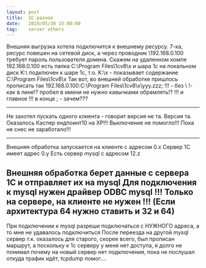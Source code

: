 ```yaml
---
layout: post
title:  1С разное
date:   2019/05/30 15:00:00
tag:    server others
---
```




  Внешняя выгрузка хотела подключится к внешнему ресурсу.
  7-ка, ресурс повешен на сетевой диск, а через проводник
  \\192.168.0.100 требует пароль пользователя домена.
  Скажем на удаленном компе 192.168.0.100 есть папка
  C:\Program Files\1cv8\x  и шара 1с
  на локальном диск K:\ подключен к шаре 1c, т.о.
  K:\x - показывает содержание C:\Program Files\1cv8\x
  Так вот, во внешней обработке пришлось прописать так
  192.168.0.100:C:\Program Files\1cv8\x\yyy.zzz;
  !!! - без \\ !- как в лине!? пробел в имени не нужно кавычками обрамлять!?
  !!! и главное !!! в конце ; - зачем???

---
Не захотел пускать одного клиента - говорит версия не та.
Версия та. Оказалось Каспер ендпоинт10 на XP!!! Выключение не помогло!!!
Пока не снес не заработало!!!

---
Внешняя обработка запускается на клиенте с адресом 0.х
Сервер 1С имеет адрес 0.y
Есть сервер mysql с адресом 12.z

Внешняя обработка берет данные с сервера 1C и отправляет их на mysql
Для подключения к mysql нужен драйвер ODBC mysql
!!! Только на сервере, на клиенте не нужен !!!
(Если архитектура 64 нужно ставить и 32 и 64)
---
При подключении к mysql разреши подключаться
с НУЖНОГО адреса, а то мне не удавалось подключиться
После переезда на другой mysql сервер
т.к. оказалось для старого, скорее всего, был прописан
маршрут, а поскольку к 1с серверу у меня нет доступа,
я долго не понимал почему на новый сервер нет подключения,
пока не послушал откуда трафик идёт,
tcpdump помог....



